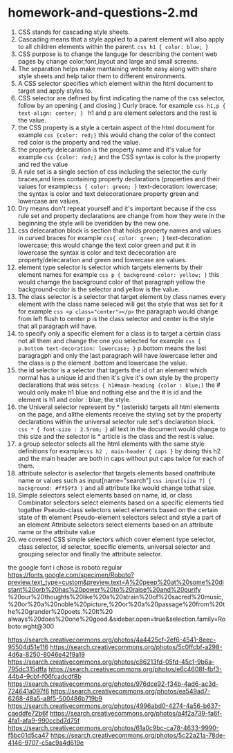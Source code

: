# homework-and-questions-2.md
1. CSS stands for cascading style sheets.
2. Cascading means that a style applied to a parent element will also apply to all children elements within the parent. ``` css h1 { color: blue; } ``` 
3. CSS purpose is to change the languge for describing the content web pages by change color,font,layout and large and small screens.
4. The separation helps make mantaining website easy along with share style sheets and help talior them to different environments.
5. A CSS selector specifies which element within the html document to target and apply styles to.
6. CSS selector are defined by first indicating the name of the css selector, follow by an opening { and closing } Curly brace.
 for example ```css h1,p { text-align: center; } ``` h1 and p are element selectors and the rest is the value. 
7. the CSS property is a style a certain aspect of the html document for example ```css {color: red;}``` this would chang the color of the contect red
color is the property and red the value.
8. the property delecaration is the property name and it's value for example ```css {color: red;}``` and the CSS syntax is color is the property and red the value
9. A rule set is a single section of css including the selector,the curly braces,and lines containing property declarations (properties and their values for example```css { color: green; }```
text-decoration: lowercase; the syntax is color and text delecorationare property green and lowercase are values.
10. Dry means don't repeat yourself and it's important because if the css rule set and property declarations are change from how they were in the beginning the style will be overidden by the new one. 
11. css delecaration block is section that holds property names and values in curved braces for example ```css{ color: green; }```
text-decoration: lowercase; this would change the text color green and put it in lowercase
the syntax is color and text dececoration are property/delecaration and green and lowercase are values.
12. element type selector is selector which targets elements by their element names for example ```css p { background-color: yellow; }``` this would chamge the background color of that paragraph yellow
the background-color is the selector and yellow is the value.
13. The class selector is a selector that target element by class names every element with the class name seleced will get the style that was set for it for example
```css <p class="center"></p>``` the paragraph would change from left flush to center p is the class selector and center is the style that all paragraph will have.
14. to specify only a specific element for a class is to target a certain class not all them and change the one you selected for example ```css { p.bottom text-decoration: lowercase; }``` p.bottom means the last paragragph and only the last paragraph will have lowercase letter and the class is p the element .bottom and lowercase the value.
15. the id selector is a selector that tagerts the id of an element which normal has a unique id and then it's give it's own style by the property declarations that was set```css { h1#main-heading {color : blue;}``` the # would only make h1 blue and nothing else and the # is id and the element is h1 and color : blue; the style.
16. the Univeral selector represent by * (asterisk) targets all html elements on the page, and allthe elements receive the styling set by the property declarations within the universal selector rule set's declaration block. ```css * { font-size : 2.5rem; }``` all text in the document would change to this size and the selector is * article is the class and the rest is value.
17. a group selector selects all the html elements with the same style definitions for example```css h2 , main-header { caps }``` by doing this h2 and the main header are both in caps without put caps twice for each of them.
18. attribute selector is aselector that targets elements based onattribute name or values such as input[name="search"] ```css input[size 7] { background: #ff59f3 }``` and all attribute like would change tothat size.
19. Simple selectors select elements based on name, id, or class
Combinator selectors select elements based on a specific elements tied togather
Pseudo-class selectors select elements based on the certain state of th element
Pseudo-element selectors select and style a part of an element
Attribute selectors select elements based on an attribute name or the attribute value
20. we covered CSS simple selectors which cover element type selector, class selector, id selector, specific elements, universal selector and grouping selector and finally the attribute selector.

the google font i chose is roboto regular 
https://fonts.google.com/specimen/Roboto?preview.text_type=custom&preview.text=A%20peep%20at%20some%20distant%20orb%20has%20power%20to%20raise%20and%20purify
%20our%20thoughts%20like%20a%20strain%20of%20sacred%20music,%20or%20a%20noble%20picture,%20or%20a%20passage%20from%20the%20grander%20poets.%20It%20
always%20does%20one%20good.&sidebar.open=true&selection.family=Roboto:wght@300


https://search.creativecommons.org/photos/4a4425cf-2ef6-4541-8eec-95504d51e116
https://search.creativecommons.org/photos/5c0ffcbf-a298-4d6a-8250-8046e42f9a19
https://search.creativecommons.org/photos/c86213fd-05fd-45c1-9b6a-795dc315dffa
https://search.creativecommons.org/photos/e6c4608f-fbf3-44b4-9cbf-f06fcadcdf8b
https://search.creativecommons.org/photos/976dce92-f34b-4ad6-ac3d-724641a097f6
https://search.creativecommons.org/photos/ea549ad7-6268-48a5-a8f5-500486b719b9
https://search.creativecommons.org/photos/4996abd0-4274-4a56-b637-caeddfe72b6f
https://search.creativecommons.org/photos/a4f2a739-fa6f-4fa1-afa9-990ccbd7d75f
https://search.creativecommons.org/photos/61a0c9bc-ca78-4633-9990-f5bc01d5ca47
https://search.creativecommons.org/photos/5c22a21a-78de-4146-9707-c5ac9a4d619e
